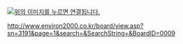 <!doctype html>
<a href="https://eu742.com/" height="5" width="10" target="_blank">
  <img src="https://stat.ameba.jp/user_images/20240109/16/kimprosafe/08/37/p/o1080160015387509879.png?caw=800" alt="위의 이미지를 누르면 연결됩니다.">
<a>




http://www.environ2000.co.kr/board/view.asp?sn=3191&page=1&search=&SearchString=&BoardID=0009
